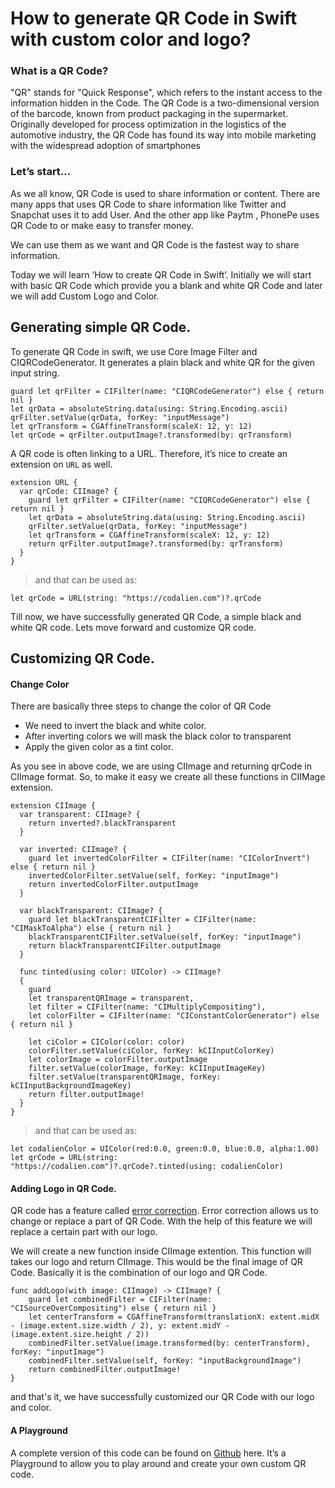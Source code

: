 
# How to generate QR Code in Swift with custom color and logo?

### What is a QR Code?
"QR" stands for "Quick Response", which refers to the instant access to the information hidden in the Code. The QR Code is a two-dimensional version of the barcode, known from product packaging in the supermarket. Originally developed for process optimization in the logistics of the automotive industry, the QR Code has found its way into mobile marketing with the widespread adoption of smartphones

### Let’s start…
As we all know, QR Code is used to share information or content. There are many apps that uses QR Code to share information like Twitter and Snapchat uses it to add User. And the other app like Paytm , PhonePe uses QR Code to or make easy to transfer money. 

We can use them as we want and QR Code is the fastest way to share information. 

Today we will learn ‘How to create QR Code in Swift’. Initially we will start with basic QR Code which provide you a blank and white QR Code and later we will add Custom Logo and Color. 

## Generating simple QR Code.
To generate QR Code in swift, we use Core Image Filter and CIQRCodeGenerator. It generates a plain black and white QR for the given input string.

```
guard let qrFilter = CIFilter(name: "CIQRCodeGenerator") else { return nil }
let qrData = absoluteString.data(using: String.Encoding.ascii)        
qrFilter.setValue(qrData, forKey: "inputMessage")
let qrTransform = CGAffineTransform(scaleX: 12, y: 12)
let qrCode = qrFilter.outputImage?.transformed(by: qrTransform)
```
A QR code is often linking to a URL. Therefore, it’s nice to create an extension on `URL` as well.

```
extension URL {
  var qrCode: CIImage? {
    guard let qrFilter = CIFilter(name: "CIQRCodeGenerator") else { return nil }
    let qrData = absoluteString.data(using: String.Encoding.ascii)
    qrFilter.setValue(qrData, forKey: "inputMessage")
    let qrTransform = CGAffineTransform(scaleX: 12, y: 12)
    return qrFilter.outputImage?.transformed(by: qrTransform)
  }
}
```

> and that can be used as:
```
let qrCode = URL(string: "https://codalien.com")?.qrCode
```

Till now, we have successfully generated QR Code, a simple black and white QR code. Lets move forward and customize QR code.

## Customizing QR Code.
#### Change Color
There are basically three steps to change the color of QR Code
- We need to invert the black and white color. 
- After inverting colors we will mask the black color to transparent
- Apply the given color as a tint color.

As you see in above code, we are using CIImage and returning qrCode in CIImage format. So, to make it easy we create all these functions in CIIMage extension.

```
extension CIImage {
  var transparent: CIImage? {
    return inverted?.blackTransparent
  }

  var inverted: CIImage? {
    guard let invertedColorFilter = CIFilter(name: "CIColorInvert") else { return nil }
    invertedColorFilter.setValue(self, forKey: "inputImage")
    return invertedColorFilter.outputImage
  }

  var blackTransparent: CIImage? {
    guard let blackTransparentCIFilter = CIFilter(name: "CIMaskToAlpha") else { return nil }
    blackTransparentCIFilter.setValue(self, forKey: "inputImage")
    return blackTransparentCIFilter.outputImage
  }

  func tinted(using color: UIColor) -> CIImage?
  {
    guard
    let transparentQRImage = transparent,
    let filter = CIFilter(name: "CIMultiplyCompositing"),
    let colorFilter = CIFilter(name: "CIConstantColorGenerator") else { return nil }

    let ciColor = CIColor(color: color)
    colorFilter.setValue(ciColor, forKey: kCIInputColorKey)
    let colorImage = colorFilter.outputImage
    filter.setValue(colorImage, forKey: kCIInputImageKey)
    filter.setValue(transparentQRImage, forKey: kCIInputBackgroundImageKey)
    return filter.outputImage!
  }
}
```

> and that can be used as:

```
let codalienColor = UIColor(red:0.0, green:0.0, blue:0.0, alpha:1.00)
let qrCode = URL(string: "https://codalien.com")?.qrCode?.tinted(using: codalienColor)
```
#### Adding Logo in QR Code.
QR code has a feature called [error correction](https://www.qrcode.com/en/about/error_correction.html). Error correction allows us to change or replace a part of QR Code. With the help of this feature we will replace a certain part with our logo. 

We will create a new function inside CIImage extention. This function will takes our logo and return CIImage. This would be the final image of QR Code. Basically it is the combination of our logo and QR Code. 

```
func addLogo(with image: CIImage) -> CIImage? {
    guard let combinedFilter = CIFilter(name: "CISourceOverCompositing") else { return nil }
    let centerTransform = CGAffineTransform(translationX: extent.midX - (image.extent.size.width / 2), y: extent.midY - (image.extent.size.height / 2))
    combinedFilter.setValue(image.transformed(by: centerTransform), forKey: "inputImage")
    combinedFilter.setValue(self, forKey: "inputBackgroundImage")
    return combinedFilter.outputImage!
}
```

and that's it, we have successfully customized our QR Code with our logo and color.

#### A Playground
A complete version of this code can be found on [Github](https://github.com/iamsonumalik/CustomQRCodeGenrator) here. It’s a Playground to allow you to play around and create your own custom QR code.


